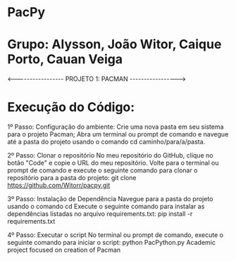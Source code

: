 # PacPy
# Grupo: Alysson, João Witor, Caique Porto, Cauan Veiga
<----------------- PROJETO 1: PACMAN ----------------->

# Execução do Código:
1º Passo: Configuração do ambiente:
   Crie uma nova pasta em seu sistema para o projeto Pacman;
   Abra um terminal ou prompt de comando e navegue até a pasta do projeto usando o comando cd caminho/para/a/pasta.
   
2º Passo: Clonar o repositório
    No meu repositório do GitHub, clique no botão "Code" e copie o URL do meu repositório.
    Volte para o terminal ou prompt de comando e execute o seguinte comando para clonar o repositório para a pasta do projeto:
      git clone https://github.com/Witorr/pacpy.git

3º Passo: Instalação de Dependência
    Navegue para a pasta do projeto usando o comando cd 
    Execute o seguinte comando para instalar as dependências listadas no arquivo requirements.txt:
      pip install -r requirements.txt
  
4º Passo: Executar o script
  No terminal ou prompt de comando, execute o seguinte comando para iniciar o script:
    python PacPython.py
Academic project focused on creation of Pacman



